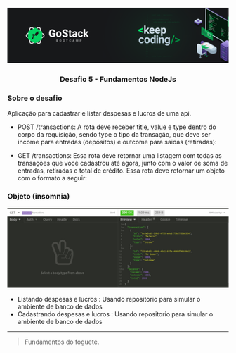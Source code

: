 <!-- # bootcamp-gostack-desafios -->
![](./images/header.png)

<h3 align="center">  Desafio 5 - Fundamentos NodeJs </h3>

### Sobre o desafio

Aplicação para cadastrar e listar despesas e lucros de uma api.

- POST /transactions: A rota deve receber title, value e type dentro do corpo da requisição, sendo type o tipo da transação, que deve ser income para entradas (depósitos) e outcome para saidas (retiradas):

- GET /transactions: Essa rota deve retornar uma listagem com todas as transações que você cadastrou até agora, junto com o valor de soma de entradas, retiradas e total de crédito. Essa rota deve retornar um objeto com o formato a seguir:

### Objeto (insomnia)

![](./images/desafio-05/code.jpeg)

- Listando despesas e lucros : Usando repositorio para simular o ambiente de banco de dados
- Cadastrando despesas e lucros : Usando repositorio para simular o ambiente de banco de dados

---

> Fundamentos do foguete.
